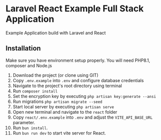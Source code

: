 # Laravel React Example Full Stack Application

Example Application build with Laravel and React

<!-- > The repo was created while I was working on the following [YouTube tutor -->

## Installation

Make sure you have environment setup properly. You will need PHP8.1, composer and Node.js

1. Download the project (or clone using GIT)
2. Copy `.env.example` into `.env` and configure database credentials
3. Navigate to the project's root directory using terminal
4. Run `composer install`
5. Set the encryption key by executing `php artisan key:generate --ansi`
6. Run migrations `php artisan migrate --seed`
7. Start local server by executing `php artisan serve`
8. Open new terminal and navigate to the `react` folder
9. Copy `react/.env.example` into `.env` and adjust the `VITE_API_BASE_URL` parameter.
10. Run `bun install`.
11. Run `bun run dev` to start vite server for React.
